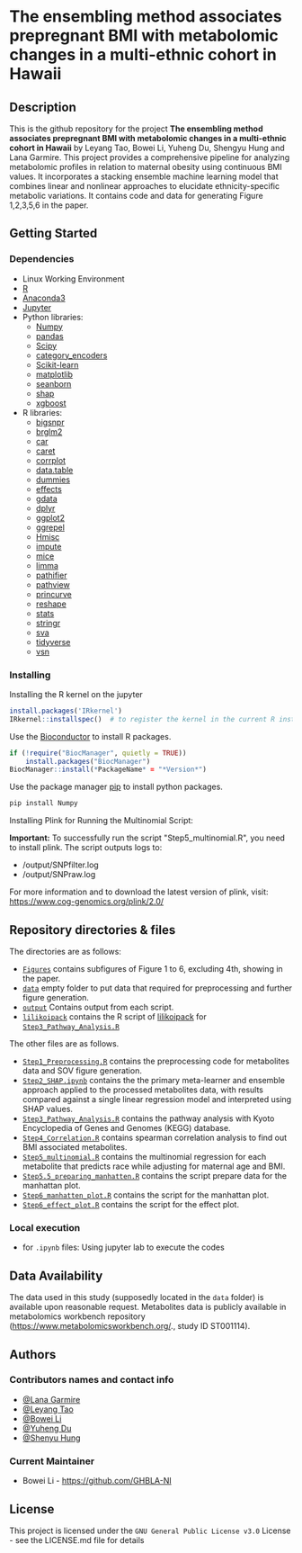 # The ensembling method associates prepregnant BMI with metabolomic changes in a multi-ethnic cohort in Hawaii

## Description

This is the github repository for the project **The ensembling method associates prepregnant BMI with metabolomic changes in a multi-ethnic cohort in Hawaii** by Leyang Tao, Bowei Li, Yuheng Du, Shengyu Hung and Lana Garmire. This project provides a comprehensive pipeline for analyzing metabolomic profiles in relation to maternal obesity using continuous BMI values. It incorporates a stacking ensemble machine learning model that combines linear and nonlinear approaches to elucidate ethnicity-specific metabolic variations. It contains code and data for generating Figure 1,2,3,5,6 in the paper. 

## Getting Started

### Dependencies
* Linux Working Environment
* [R](https://www.R-project.org)
* [Anaconda3](https://www.anaconda.com/)
* [Jupyter](https://jupyter.org)
* Python libraries:
  * [Numpy](https://numpy.org/)
  * [pandas](https://pandas.pydata.org/docs/index.html)
  * [Scipy](https://scipy.org/)
  * [category_encoders](https://pypi.org/project/category-encoders/)
  * [Scikit-learn](http://scikit-learn.org/)
  * [matplotlib](https://matplotlib.org/)
  * [seanborn](https://seaborn.pydata.org/)
  * [shap](https://shap.readthedocs.io/en/latest/)
  * [xgboost](https://pypi.org/project/xgboost/)
* R libraries:
  * [bigsnpr](https://privefl.github.io/bigsnpr/)
  * [brglm2](https://ikosmidis.r-universe.dev/brglm2/)
  * [car](https://github.com/cran/car/)
  * [caret](https://topepo.github.io/caret/)
  * [corrplot](https://cran.r-project.org/package=corrplot)
  * [data.table](https://rdatatable.gitlab.io/data.table/)
  * [dummies](https://cran.r-project.org/package=dummies)
  * [effects](https://cran.r-project.org/package=effects)
  * [gdata](https://cran.r-project.org/package=gdata)
  * [dplyr](https://dplyr.tidyverse.org/)
  * [ggplot2](https://ggplot2.tidyverse.org/)
  * [ggrepel](https://cran.r-project.org/package=ggrepel)
  * [Hmisc](https://cran.r-project.org/package=Hmisc)
  * [impute](https://www.bioconductor.org/packages/release/bioc/html/impute.html)
  * [mice](https://cran.r-project.org/package=mice)
  * [limma](http://bioconductor.org/packages/release/bioc/html/limma.html)
  * [pathifier](https://cran.r-project.org/package=pathifier)
  * [pathview](https://www.bioconductor.org/packages/release/bioc/html/pathview.html)
  * [princurve](https://cran.r-project.org/package=princurve)
  * [reshape](https://cran.r-project.org/package=reshape)
  * [stats](https://stat.ethz.ch/R-manual/R-devel/library/stats/html/00Index.html)  <!-- Note: base package, link provided for reference -->
  * [stringr](https://stringr.tidyverse.org/)
  * [sva](https://bioconductor.org/packages/release/bioc/html/sva.html)
  * [tidyverse](https://www.tidyverse.org/)
  * [vsn](https://bioconductor.org/packages/release/bioc/html/vsn.html)

### Installing

Installing the R kernel on the jupyter
```R
install.packages('IRkernel')
IRkernel::installspec()  # to register the kernel in the current R installation
```
Use the [Bioconductor](https://www.bioconductor.org/install/) to install R packages.
```R
if (!require("BiocManager", quietly = TRUE))
    install.packages("BiocManager")
BiocManager::install(*PackageName* = "*Version*")
```




Use the package manager [pip](https://pip.pypa.io/en/stable/) to install python packages.
```bash
pip install Numpy
```


Installing Plink for Running the Multinomial Script:

**Important:**   To successfully run the script "Step5_multinomial.R", you need to install plink.
The script outputs logs to:
  - /output/SNPfilter.log
  - /output/SNPraw.log

For more information and to download the latest version of plink, visit:
https://www.cog-genomics.org/plink/2.0/


## Repository directories & files

The directories are as follows:
+ [`Figures`](Figures) contains subfigures of Figure 1 to 6, excluding 4th, showing in the paper.
+ [`data`](data) empty folder to put data that required for preprocessing and further figure generation.
+ [`output`](output) Contains output from each script. 
+ [`lilikoipack`](lilikoipack) contains the R script of [lilikoipack](https://github.com/lanagarmire/lilikoi) for [`Step3_Pathway_Analysis.R`](Step3_Pathway_Analysis.R)

The other files are as follows.
+ [`Step1_Preprocessing.R`](Step1_Preprocessing.R) contains the preprocessing code for metabolites data and SOV figure generation. 
+ [`Step2_SHAP.ipynb`](Step2_SHAP.ipynb) contains the  the primary meta-learner and ensemble approach applied to the processed metabolites data, with results compared against a single linear regression model and interpreted using SHAP values.
+ [`Step3_Pathway_Analysis.R`](Step3_Pathway_Analysis.R) contains the pathway analysis with Kyoto Encyclopedia of Genes and Genomes (KEGG) database. 
+ [`Step4_Correlation.R`](Step4_Correlation.R) contains spearman correlation analysis to find out BMI associated metabolites.
+ [`Step5_multinomial.R`](Step5_multinomial.R) contains the multinomial regression for each metabolite that predicts race while adjusting for maternal age and BMI.
+ [`Step5.5_preparing_manhatten.R`](Step5.5_preparing_manhatten.R) contains the script prepare data for the manhattan plot.
+ [`Step6_manhatten_plot.R`](Step6_manhatten_plot.R) contains the script for the manhattan plot.
+ [`Step6_effect_plot.R`](Step6_effect_plot.R) contains the script for the effect plot.


### Local execution
+ for `.ipynb` files: Using jupyter lab to execute the codes


## Data Availability
The data used in this study (supposedly located in the `data` folder) is available upon reasonable request. Metabolites data is publicly available in metabolomics workbench repository (https://www.metabolomicsworkbench.org/., study ID ST001114).


## Authors

### Contributors names and contact info

+ [@Lana Garmire](https://github.com/lanagarmire)
+ [@Leyang Tao](https://github.com/leyangt)
+ [@Bowei Li](https://github.com/GHBLA-NI)
+ [@Yuheng Du](https://github.com/yhdu36)
+ [@Shenyu Hung](https://github.com/Shengyu011314)

### Current Maintainer
* Bowei Li - https://github.com/GHBLA-NI

## License

This project is licensed under the `GNU General Public License v3.0` License - see the LICENSE.md file for details